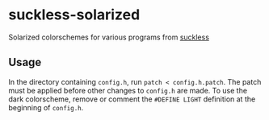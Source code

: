suckless-solarized
==================

Solarized colorschemes for various programs from [suckless](http://suckless.org/)

Usage
-----

In the directory containing `config.h`, run `patch < config.h.patch`. The patch must be applied before other changes to `config.h` are made. To use the dark colorscheme, remove or comment the `#DEFINE LIGHT` definition at the beginning of `config.h`.
